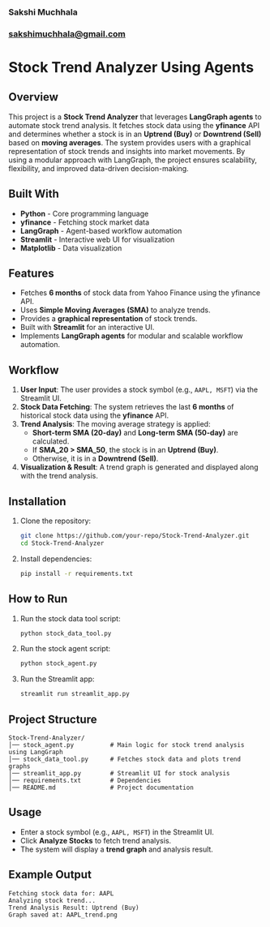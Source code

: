 ### Sakshi Muchhala
### sakshimuchhala@gmail.com

# Stock Trend Analyzer Using Agents

## Overview
This project is a **Stock Trend Analyzer** that leverages **LangGraph agents** to automate stock trend analysis. It fetches stock data using the **yfinance** API and determines whether a stock is in an **Uptrend (Buy)** or **Downtrend (Sell)** based on **moving averages**. The system provides users with a graphical representation of stock trends and insights into market movements. By using a modular approach with LangGraph, the project ensures scalability, flexibility, and improved data-driven decision-making.

## Built With
- **Python** - Core programming language
- **yfinance** - Fetching stock market data
- **LangGraph** - Agent-based workflow automation
- **Streamlit** - Interactive web UI for visualization
- **Matplotlib** - Data visualization

## Features
- Fetches **6 months** of stock data from Yahoo Finance using the yfinance API.
- Uses **Simple Moving Averages (SMA)** to analyze trends.
- Provides a **graphical representation** of stock trends.
- Built with **Streamlit** for an interactive UI.
- Implements **LangGraph agents** for modular and scalable workflow automation.

## Workflow
1. **User Input**: The user provides a stock symbol (e.g., `AAPL, MSFT`) via the Streamlit UI.
2. **Stock Data Fetching**: The system retrieves the last **6 months** of historical stock data using the **yfinance** API.
3. **Trend Analysis**: The moving average strategy is applied:
   - **Short-term SMA (20-day)** and **Long-term SMA (50-day)** are calculated.
   - If **SMA_20 > SMA_50**, the stock is in an **Uptrend (Buy)**.
   - Otherwise, it is in a **Downtrend (Sell)**.
4. **Visualization & Result**: A trend graph is generated and displayed along with the trend analysis.

## Installation
1. Clone the repository:
   ```bash
   git clone https://github.com/your-repo/Stock-Trend-Analyzer.git
   cd Stock-Trend-Analyzer
   ```
2. Install dependencies:
   ```bash
   pip install -r requirements.txt
   ```

## How to Run
1. Run the stock data tool script:
   ```bash
   python stock_data_tool.py
   ```
2. Run the stock agent script:
   ```bash
   python stock_agent.py
   ```
3. Run the Streamlit app:
   ```bash
   streamlit run streamlit_app.py
   ```

## Project Structure
```
Stock-Trend-Analyzer/
│── stock_agent.py          # Main logic for stock trend analysis using LangGraph
│── stock_data_tool.py      # Fetches stock data and plots trend graphs
│── streamlit_app.py        # Streamlit UI for stock analysis
│── requirements.txt        # Dependencies
│── README.md               # Project documentation
```

## Usage
- Enter a stock symbol (e.g., `AAPL, MSFT`) in the Streamlit UI.
- Click **Analyze Stocks** to fetch trend analysis.
- The system will display a **trend graph** and analysis result.

## Example Output
```
Fetching stock data for: AAPL
Analyzing stock trend...
Trend Analysis Result: Uptrend (Buy)
Graph saved at: AAPL_trend.png
```


